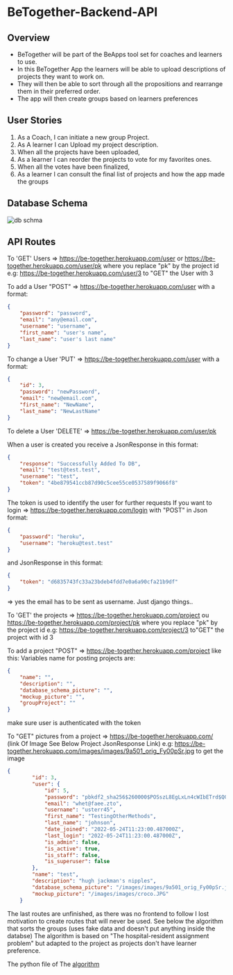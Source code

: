 # BeTogether-Backend-API

## Overview
  - BeTogether will be part of the BeApps tool set for coaches and learners to use.
  - In this BeTogether App the learners will be able to upload descriptions of projects they want to work on.
  - They will then be able to sort through all the propositions and rearrange them in their preferred order.
  - The app will then create groups based on learners preferences

## User Stories
  1. As a Coach, I can initiate a new group Project.
  2. As A learner I can Upload my project description.
  3. When all the projects have been uploaded,
  4. As a learner I can reorder the projects to vote for my favorites ones.
  5. When all the votes have been finalized,
  6. As a learner I can consult the final list of projects and how the app made the groups

## Database Schema
![db schma](https://user-images.githubusercontent.com/33450259/171354720-e3421ad5-e069-4f30-affd-a754eed47fc0.PNG)

## API Routes
To 'GET' Users => https://be-together.herokuapp.com/user or https://be-together.herokuapp.com/user/pk where you replace "pk" by the project id e.g: https://be-together.herokuapp.com/user/3 to "GET" the User with 3

To add a User "POST" => https://be-together.herokuapp.com/user with a format:
```Json
{
    "password": "password",
    "email": "any@email.com",
    "username": "username",
    "first_name": "user's name",
    "last_name": "user's last name"
}
```

To change a User 'PUT' => https://be-together.herokuapp.com/user with a format:
```JSON
{
    "id": 3,
    "password": "newPassword",
    "email": "new@email.com",
    "first_name": "NewName",
    "last_name": "NewLastName"
}
```

To delete a User 'DELETE' => https://be-together.herokuapp.com/user/pk

When a user is created you receive a JsonResponse in this format: 
```JSON
{
    "response": "Successfully Added To DB",
    "email": "test@test.test",
    "username": "test",
    "token": "4be879541ccb87d90c5cee55ce0537589f9066f8"
}
```

The token is used to identify the user for further requests 
If you want to login => https://be-together.herokuapp.com/login with "POST" in Json format: 
```JSON
{
    "password": "heroku",
    "username": "heroku@test.test"
}
```
and JsonResponse in this format:
```JSON
{
    "token": "d6835743fc33a23bdeb4fdd7e0a6a90cfa21b9df"
}
```
=> yes the email has to be sent as username. Just django things..

To 'GET' the projects => https://be-together.herokuapp.com/project ou https://be-together.herokuapp.com/project/pk where you replace "pk" by the project id e.g: https://be-together.herokuapp.com/project/3 to"GET" the project with id 3

To add a project "POST" => https://be-together.herokuapp.com/project like this:
Variables name for posting projects are:
```JSON
{
    "name": "",
    "description": "",
    "database_schema_picture": "",
    "mockup_picture": "",
    "groupProject": ""
}
```
make sure user is authenticated with the token

To "GET" pictures from a project =>  https://be-together.herokuapp.com/ (link Of Image See Below Project JsonResponse Link)
e.g:  https://be-together.herokuapp.com/images/images/9a501_orig_Fy00pSr.jpg to get the image
```JSON
{
        "id": 3,
        "user": {
            "id": 5,
            "password": "pbkdf2_sha256$260000$POSszL8EgLxLn4cWIbETrd$Q02Xw0U9G5ub25WZvkEvNu76NYsXUuyMiFQRWXzSH6U=",
            "email": "whet@faee.zto",
            "username": "usterr45",
            "first_name": "TestingOtherMethods",
            "last_name": "johnson",
            "date_joined": "2022-05-24T11:23:00.487000Z",
            "last_login": "2022-05-24T11:23:00.487000Z",
            "is_admin": false,
            "is_active": true,
            "is_staff": false,
            "is_superuser": false
        },
        "name": "test",
        "description": "hugh jackman's nipples",
        "database_schema_picture": "/images/images/9a501_orig_Fy00pSr.jpg",
        "mockup_picture": "/images/images/croco.JPG"
    }
 ```
The last routes are unfinished, as there was no frontend to follow I lost motivation to create routes that will never be used.
See below the algorithm that sorts the groups (uses fake data and doesn't put anything inside the databse)
The algorithm is based on "The hospital-resident assignment problem" but adapted to the project as projects don't have learner preference.

The python file of The [algorithm](https://github.com/DijiOfficial/BeTogether-Backend-API/blob/master/betogether/algo.py)
